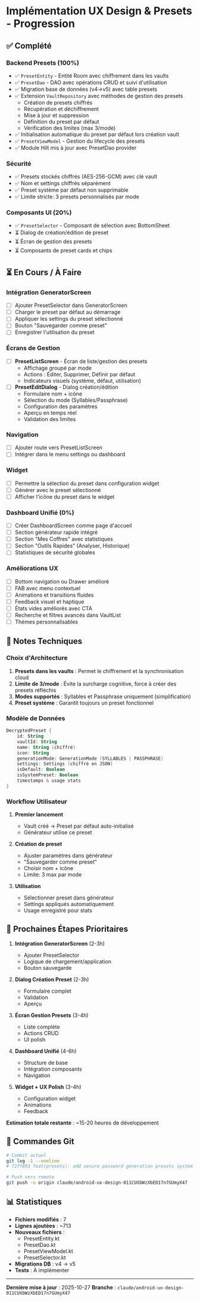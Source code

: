# Implémentation UX Design & Presets - Progression

## ✅ Complété

### Backend Presets (100%)
- ✅ `PresetEntity` - Entité Room avec chiffrement dans les vaults
- ✅ `PresetDao` - DAO avec opérations CRUD et suivi d'utilisation
- ✅ Migration base de données (v4→v5) avec table presets
- ✅ Extension `VaultRepository` avec méthodes de gestion des presets
  - Création de presets chiffrés
  - Récupération et déchiffrement
  - Mise à jour et suppression
  - Définition du preset par défaut
  - Vérification des limites (max 3/mode)
- ✅ Initialisation automatique du preset par défaut lors création vault
- ✅ `PresetViewModel` - Gestion du lifecycle des presets
- ✅ Module Hilt mis à jour avec PresetDao provider

### Sécurité
- ✅ Presets stockés chiffrés (AES-256-GCM) avec clé vault
- ✅ Nom et settings chiffrés séparément
- ✅ Preset système par défaut non supprimable
- ✅ Limite stricte: 3 presets personnalisés par mode

### Composants UI (20%)
- ✅ `PresetSelector` - Composant de sélection avec BottomSheet
- ⏳ Dialog de création/édition de preset
- ⏳ Écran de gestion des presets
- ⏳ Composants de preset cards et chips

## ⏳ En Cours / À Faire

### Intégration GeneratorScreen
- [ ] Ajouter PresetSelector dans GeneratorScreen
- [ ] Charger le preset par défaut au démarrage
- [ ] Appliquer les settings du preset sélectionné
- [ ] Bouton "Sauvegarder comme preset"
- [ ] Enregistrer l'utilisation du preset

### Écrans de Gestion
- [ ] **PresetListScreen** - Écran de liste/gestion des presets
  - Affichage groupé par mode
  - Actions : Éditer, Supprimer, Définir par défaut
  - Indicateurs visuels (système, défaut, utilisation)
- [ ] **PresetEditDialog** - Dialog création/édition
  - Formulaire nom + icône
  - Sélection du mode (Syllables/Passphrase)
  - Configuration des paramètres
  - Aperçu en temps réel
  - Validation des limites

### Navigation
- [ ] Ajouter route vers PresetListScreen
- [ ] Intégrer dans le menu settings ou dashboard

### Widget
- [ ] Permettre la sélection du preset dans configuration widget
- [ ] Générer avec le preset sélectionné
- [ ] Afficher l'icône du preset dans le widget

### Dashboard Unifié (0%)
- [ ] Créer DashboardScreen comme page d'accueil
- [ ] Section générateur rapide intégré
- [ ] Section "Mes Coffres" avec statistiques
- [ ] Section "Outils Rapides" (Analyser, Historique)
- [ ] Statistiques de sécurité globales

### Améliorations UX
- [ ] Bottom navigation ou Drawer amélioré
- [ ] FAB avec menu contextuel
- [ ] Animations et transitions fluides
- [ ] Feedback visuel et haptique
- [ ] États vides améliorés avec CTA
- [ ] Recherche et filtres avancés dans VaultList
- [ ] Thèmes personnalisables

## 📝 Notes Techniques

### Choix d'Architecture
1. **Presets dans les vaults** : Permet le chiffrement et la synchronisation cloud
2. **Limite de 3/mode** : Évite la surcharge cognitive, force à créer des presets réfléchis
3. **Modes supportés** : Syllables et Passphrase uniquement (simplification)
4. **Preset système** : Garantit toujours un preset fonctionnel

### Modèle de Données

```kotlin
DecryptedPreset {
    id: String
    vaultId: String
    name: String (chiffré)
    icon: String
    generationMode: GenerationMode (SYLLABLES | PASSPHRASE)
    settings: Settings (chiffré en JSON)
    isDefault: Boolean
    isSystemPreset: Boolean
    timestamps & usage stats
}
```

### Workflow Utilisateur

1. **Premier lancement**
   - Vault créé → Preset par défaut auto-initialisé
   - Générateur utilise ce preset

2. **Création de preset**
   - Ajuster paramètres dans générateur
   - "Sauvegarder comme preset"
   - Choisir nom + icône
   - Limite: 3 max par mode

3. **Utilisation**
   - Sélectionner preset dans générateur
   - Settings appliqués automatiquement
   - Usage enregistré pour stats

## 🎯 Prochaines Étapes Prioritaires

1. **Intégration GeneratorScreen** (2-3h)
   - Ajouter PresetSelector
   - Logique de chargement/application
   - Bouton sauvegarde

2. **Dialog Création Preset** (2-3h)
   - Formulaire complet
   - Validation
   - Aperçu

3. **Écran Gestion Presets** (3-4h)
   - Liste complète
   - Actions CRUD
   - UI polish

4. **Dashboard Unifié** (4-6h)
   - Structure de base
   - Intégration composants
   - Navigation

5. **Widget + UX Polish** (3-4h)
   - Configuration widget
   - Animations
   - Feedback

**Estimation totale restante** : ~15-20 heures de développement

## 🚀 Commandes Git

```bash
# Commit actuel
git log -1 --oneline
# 72ff893 feat(presets): add secure password generation presets system

# Push vers remote
git push -u origin claude/android-ux-design-011CUXbWzXbED17n7GUmyX47
```

## 📊 Statistiques

- **Fichiers modifiés** : 7
- **Lignes ajoutées** : ~713
- **Nouveaux fichiers** :
  - PresetEntity.kt
  - PresetDao.kt
  - PresetViewModel.kt
  - PresetSelector.kt
- **Migrations DB** : v4 → v5
- **Tests** : À implémenter

---

**Dernière mise à jour** : 2025-10-27
**Branche** : `claude/android-ux-design-011CUXbWzXbED17n7GUmyX47`
